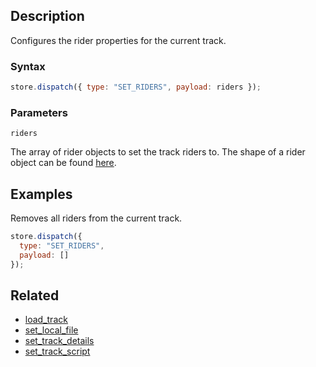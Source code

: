 ## Description

Configures the rider properties for the current track.

### Syntax

```js
store.dispatch({ type: "SET_RIDERS", payload: riders });
```

### Parameters

`riders`

The array of rider objects to set the track riders to. The shape of a rider object can be found [here](https://github.com/Malizma333/line-rider-web-docs/blob/main/External/templates.js#L183-L190).

## Examples

Removes all riders from the current track.

```js
store.dispatch({
  type: "SET_RIDERS",
  payload: []
});
```

## Related

- [load_track](./load_track.md)
- [set_local_file](./set_local_file.md)
- [set_track_details](./set_track_details.md)
- [set_track_script](./set_track_script.md)
